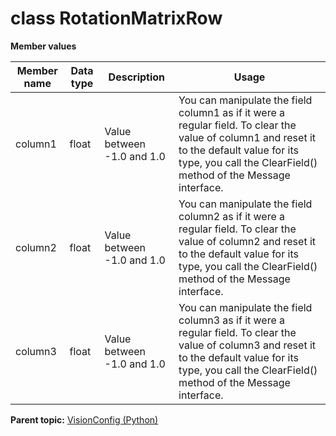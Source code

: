 # class RotationMatrixRow

 **Member values** 

|Member name|Data type|Description|Usage|
|-----------|---------|-----------|-----|
|column1|float|Value between -1.0 and 1.0|You can manipulate the field column1 as if it were a regular field. To clear the value of column1 and reset it to the default value for its type, you call the ClearField\(\) method of the Message interface.|
|column2|float|Value between -1.0 and 1.0|You can manipulate the field column2 as if it were a regular field. To clear the value of column2 and reset it to the default value for its type, you call the ClearField\(\) method of the Message interface.|
|column3|float|Value between -1.0 and 1.0|You can manipulate the field column3 as if it were a regular field. To clear the value of column3 and reset it to the default value for its type, you call the ClearField\(\) method of the Message interface.|

**Parent topic:** [VisionConfig \(Python\)](../../summary_pages/VisionConfig.md)


